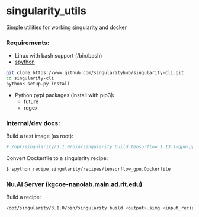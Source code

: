 # singularity_utils
Simple utilities for working singularity and docker

### Requirements:
- Linux with bash support (/bin/bash)
- [spython](https://vsoch.github.io/singularity-cli/install)
```bash
git clone https://www.github.com/singularityhub/singularity-cli.git
cd singularity-cli
python3 setup.py install
```
- Python pypi packages (install with pip3):
  - future
  - regex

### Internal/dev docs:
Build a test image (as root):
```bash
# /opt/singularity/3.1.0/bin/singularity build tensorflow_1.13.1-gpu-py3_test.simg /home/zjc2920/singularity/recipes/tensorflow_1.13.1-gpu-py3_test
```

Convert Dockerfile to a singularity recipe:
```bash
$ spython recipe singularity/recipes/tensorflow_gpu.Dockerfile
```

### Nu.AI Server (kgcoe-nanolab.main.ad.rit.edu)
Build a recipe:
```bash
/opt/singularity/3.1.0/bin/singularity build <output>.simg <input_recipe>
```
